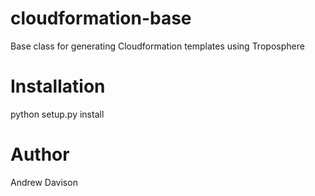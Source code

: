 cloudformation-base
===================

Base class for generating Cloudformation templates using Troposphere

Installation
============

python setup.py install

Author
======

Andrew Davison